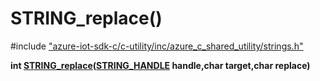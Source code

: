 # STRING_replace()

\#include ["azure-iot-sdk-c/c-utility/inc/azure_c_shared_utility/strings.h"](../iot-c-ref-strings-h.md)  

**int [STRING_replace](#strings_8h_1ab375792533e3a1261e8aed4c4c104295)([STRING_HANDLE](#strings__types_8h_1a38c89d91aecbdc355555337b6eb88dbf) handle,char target,char replace)**


